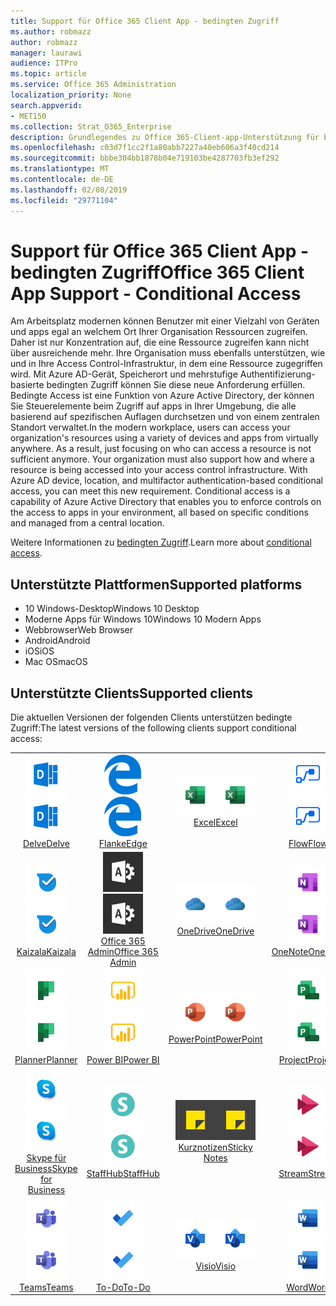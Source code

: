 ```yaml
---
title: Support für Office 365 Client App - bedingten Zugriff
ms.author: robmazz
author: robmazz
manager: laurawi
audience: ITPro
ms.topic: article
ms.service: Office 365 Administration
localization_priority: None
search.appverid:
- MET150
ms.collection: Strat_O365_Enterprise
description: Grundlegendes zu Office 365-Client-app-Unterstützung für bedingten Zugriff
ms.openlocfilehash: c03d7f1cc2f1a80abb7227a40eb606a3f40cd214
ms.sourcegitcommit: bbbe304bb1878b04e719103be4287703fb3ef292
ms.translationtype: MT
ms.contentlocale: de-DE
ms.lasthandoff: 02/08/2019
ms.locfileid: "29771104"
---
```

# <a name="office-365-client-app-support---conditional-access"></a><span data-ttu-id="2c979-103">Support für Office 365 Client App - bedingten Zugriff</span><span class="sxs-lookup"><span data-stu-id="2c979-103">Office 365 Client App Support - Conditional Access</span></span>

<span data-ttu-id="2c979-p101">Am Arbeitsplatz modernen können Benutzer mit einer Vielzahl von Geräten und apps egal an welchem Ort Ihrer Organisation Ressourcen zugreifen. Daher ist nur Konzentration auf, die eine Ressource zugreifen kann nicht über ausreichende mehr. Ihre Organisation muss ebenfalls unterstützen, wie und in Ihre Access Control-Infrastruktur, in dem eine Ressource zugegriffen wird. Mit Azure AD-Gerät, Speicherort und mehrstufige Authentifizierung-basierte bedingten Zugriff können Sie diese neue Anforderung erfüllen. Bedingte Access ist eine Funktion von Azure Active Directory, der können Sie Steuerelemente beim Zugriff auf apps in Ihrer Umgebung, die alle basierend auf spezifischen Auflagen durchsetzen und von einem zentralen Standort verwaltet.</span><span class="sxs-lookup"><span data-stu-id="2c979-p101">In the modern workplace, users can access your organization's resources using a variety of devices and apps from virtually anywhere. As a result, just focusing on who can access a resource is not sufficient anymore. Your organization must also support how and where a resource is being accessed into your access control infrastructure. With Azure AD device, location, and multifactor authentication-based conditional access, you can meet this new requirement. Conditional access is a capability of Azure Active Directory that enables you to enforce controls on the access to apps in your environment, all based on specific conditions and managed from a central location.</span></span> 

<span data-ttu-id="2c979-109">Weitere Informationen zu [bedingten Zugriff](https://docs.microsoft.com/azure/active-directory/conditional-access/).</span><span class="sxs-lookup"><span data-stu-id="2c979-109">Learn more about [conditional access](https://docs.microsoft.com/azure/active-directory/conditional-access/).</span></span>

## <a name="supported-platforms"></a><span data-ttu-id="2c979-110">Unterstützte Plattformen</span><span class="sxs-lookup"><span data-stu-id="2c979-110">Supported platforms</span></span>

 - <span data-ttu-id="2c979-111">10 Windows-Desktop</span><span class="sxs-lookup"><span data-stu-id="2c979-111">Windows 10 Desktop</span></span>
 - <span data-ttu-id="2c979-112">Moderne Apps für Windows 10</span><span class="sxs-lookup"><span data-stu-id="2c979-112">Windows 10 Modern Apps</span></span>
 - <span data-ttu-id="2c979-113">Webbrowser</span><span class="sxs-lookup"><span data-stu-id="2c979-113">Web Browser</span></span>
 - <span data-ttu-id="2c979-114">Android</span><span class="sxs-lookup"><span data-stu-id="2c979-114">Android</span></span>
 - <span data-ttu-id="2c979-115">iOS</span><span class="sxs-lookup"><span data-stu-id="2c979-115">iOS</span></span>
 - <span data-ttu-id="2c979-116">Mac OS</span><span class="sxs-lookup"><span data-stu-id="2c979-116">macOS</span></span>

## <a name="supported-clients"></a><span data-ttu-id="2c979-117">Unterstützte Clients</span><span class="sxs-lookup"><span data-stu-id="2c979-117">Supported clients</span></span>

<span data-ttu-id="2c979-118">Die aktuellen Versionen der folgenden Clients unterstützen bedingte Zugriff:</span><span class="sxs-lookup"><span data-stu-id="2c979-118">The latest versions of the following clients support conditional access:</span></span>

| | | | | | |
|:---:|:---:|:---:|:---:|:---:|:---:|
| <span data-ttu-id="2c979-119">![Symbol eingegangen](media/o365-delve-64x64.png)</span><span class="sxs-lookup"><span data-stu-id="2c979-119">![Delve icon](media/o365-delve-64x64.png)</span></span> <br> [<span data-ttu-id="2c979-120">Delve</span><span class="sxs-lookup"><span data-stu-id="2c979-120">Delve</span></span>](https://products.office.com/business/intelligent-search) | <span data-ttu-id="2c979-121">![Edge-Symbol](media/o365-edge-64x64.png)</span><span class="sxs-lookup"><span data-stu-id="2c979-121">![Edge icon](media/o365-edge-64x64.png)</span></span> <br> [<span data-ttu-id="2c979-122">Flanke</span><span class="sxs-lookup"><span data-stu-id="2c979-122">Edge</span></span>](https://www.microsoft.com/windows/microsoft-edge) | <span data-ttu-id="2c979-123">![Excel-Symbol](media/o365-excel-64x64.png)</span><span class="sxs-lookup"><span data-stu-id="2c979-123">![Excel icon](media/o365-excel-64x64.png)</span></span> <br> [<span data-ttu-id="2c979-124">Excel</span><span class="sxs-lookup"><span data-stu-id="2c979-124">Excel</span></span>](https://products.office.com/excel) | <span data-ttu-id="2c979-125">![Fluss-Symbol](media/o365-flow-64x64.png)</span><span class="sxs-lookup"><span data-stu-id="2c979-125">![Flow icon](media/o365-flow-64x64.png)</span></span> <br> [<span data-ttu-id="2c979-126">Flow</span><span class="sxs-lookup"><span data-stu-id="2c979-126">Flow</span></span>](https://flow.microsoft.com) | <span data-ttu-id="2c979-127">![Forms-Symbol](media/o365-forms-64x64.png)</span><span class="sxs-lookup"><span data-stu-id="2c979-127">![Forms icon](media/o365-forms-64x64.png)</span></span> <br> [<span data-ttu-id="2c979-128">Formulare</span><span class="sxs-lookup"><span data-stu-id="2c979-128">Forms</span></span>](https://flow.microsoft.com/connectors/shared_microsoftforms/microsoft-forms/) |
| <span data-ttu-id="2c979-129">![Kaizala-Symbol](media/o365-kaizala-64x64.png)</span><span class="sxs-lookup"><span data-stu-id="2c979-129">![Kaizala icon](media/o365-kaizala-64x64.png)</span></span> <br> [<span data-ttu-id="2c979-130">Kaizala</span><span class="sxs-lookup"><span data-stu-id="2c979-130">Kaizala</span></span>](https://products.office.com/en/business/microsoft-kaizala) | <span data-ttu-id="2c979-131">![Office 365-Admin-Symbol](media/o365-o365admin-64x64.png)</span><span class="sxs-lookup"><span data-stu-id="2c979-131">![Office 365 Admin icon](media/o365-o365admin-64x64.png)</span></span> <br> [<span data-ttu-id="2c979-132">Office 365 <br> Admin</span><span class="sxs-lookup"><span data-stu-id="2c979-132">Office 365 <br> Admin</span></span>](https://products.office.com/business/manage-office-365-admin-app) | <span data-ttu-id="2c979-133">![OneDrive for Business-Symbol](media/o365-OneDrive-64x64.png)</span><span class="sxs-lookup"><span data-stu-id="2c979-133">![OneDrive for Business icon](media/o365-OneDrive-64x64.png)</span></span> <br> [<span data-ttu-id="2c979-134">OneDrive</span><span class="sxs-lookup"><span data-stu-id="2c979-134">OneDrive</span></span>](https://products.office.com/onedrive-for-business/online-cloud-storage) | <span data-ttu-id="2c979-135">![OneNote-Symbol](media/o365-OneNote-64x64.png)</span><span class="sxs-lookup"><span data-stu-id="2c979-135">![OneNote icon](media/o365-OneNote-64x64.png)</span></span> <br> [<span data-ttu-id="2c979-136">OneNote</span><span class="sxs-lookup"><span data-stu-id="2c979-136">OneNote</span></span>](https://products.office.com/onenote) | <span data-ttu-id="2c979-137">![Outlook-Symbol](media/o365-outlook-64x64.png)</span><span class="sxs-lookup"><span data-stu-id="2c979-137">![Outlook icon](media/o365-outlook-64x64.png)</span></span> <br> [<span data-ttu-id="2c979-138">Outlook</span><span class="sxs-lookup"><span data-stu-id="2c979-138">Outlook</span></span>](https://products.office.com/outlook) |
| <span data-ttu-id="2c979-139">![Planner-Symbol](media/o365-planner-64x64.png)</span><span class="sxs-lookup"><span data-stu-id="2c979-139">![Planner icon](media/o365-planner-64x64.png)</span></span> <br> [<span data-ttu-id="2c979-140">Planner</span><span class="sxs-lookup"><span data-stu-id="2c979-140">Planner</span></span>](https://products.office.com/business/task-management-software) | <span data-ttu-id="2c979-141">![PowerBI-Symbol](media/o365-powerbi-64x64.png)</span><span class="sxs-lookup"><span data-stu-id="2c979-141">![PowerBI icon](media/o365-powerbi-64x64.png)</span></span> <br> [<span data-ttu-id="2c979-142">Power BI</span><span class="sxs-lookup"><span data-stu-id="2c979-142">Power BI</span></span>](https://powerbi.microsoft.com) | <span data-ttu-id="2c979-143">![PowerPoint-Symbol](media/o365-powerpoint-64x64.png)</span><span class="sxs-lookup"><span data-stu-id="2c979-143">![PowerPoint icon](media/o365-powerpoint-64x64.png)</span></span> <br> [<span data-ttu-id="2c979-144">PowerPoint</span><span class="sxs-lookup"><span data-stu-id="2c979-144">PowerPoint</span></span>](https://products.office.com/powerpoint) | <span data-ttu-id="2c979-145">![Projektsymbol](media/o365-project-64x64.png)</span><span class="sxs-lookup"><span data-stu-id="2c979-145">![Project icon](media/o365-project-64x64.png)</span></span> <br> [<span data-ttu-id="2c979-146">Project</span><span class="sxs-lookup"><span data-stu-id="2c979-146">Project</span></span>](https://products.office.com/project) | <span data-ttu-id="2c979-147">![SharePoint-Symbol](media/o365-sharepoint-64x64.png)</span><span class="sxs-lookup"><span data-stu-id="2c979-147">![SharePoint icon](media/o365-sharepoint-64x64.png)</span></span> <br> [<span data-ttu-id="2c979-148">SharePoint</span><span class="sxs-lookup"><span data-stu-id="2c979-148">Sharepoint</span></span>](https://products.office.com/sharepoint) 
| <span data-ttu-id="2c979-149">![Skype für Business-Symbol](media/o365-skypeforbusiness-64x64.png)</span><span class="sxs-lookup"><span data-stu-id="2c979-149">![Skype for Business icon](media/o365-skypeforbusiness-64x64.png)</span></span> <br> [<span data-ttu-id="2c979-150">Skype für <br> Business</span><span class="sxs-lookup"><span data-stu-id="2c979-150">Skype for <br> Business</span></span>](https://www.skype.com/business/) | <span data-ttu-id="2c979-151">![StaffHub-Symbol](media/o365-staffhub-64x64.png)</span><span class="sxs-lookup"><span data-stu-id="2c979-151">![StaffHub icon](media/o365-staffhub-64x64.png)</span></span> <br> [<span data-ttu-id="2c979-152">StaffHub</span><span class="sxs-lookup"><span data-stu-id="2c979-152">StaffHub</span></span>](https://products.office.com/microsoft-staffhub/staff-scheduling-software) | <span data-ttu-id="2c979-153">![Kurznotiz Notizen](media/o365-stickynotes-64x64.png)</span><span class="sxs-lookup"><span data-stu-id="2c979-153">![Sticky Notes icon](media/o365-stickynotes-64x64.png)</span></span> <br> [<span data-ttu-id="2c979-154">Kurznotizen</span><span class="sxs-lookup"><span data-stu-id="2c979-154">Sticky Notes</span></span>](https://www.microsoft.com/p/microsoft-sticky-notes/9nblggh4qghw) | <span data-ttu-id="2c979-155">![Stream-Symbol](media/o365-stream-64x64.png)</span><span class="sxs-lookup"><span data-stu-id="2c979-155">![Stream icon](media/o365-stream-64x64.png)</span></span> <br> [<span data-ttu-id="2c979-156">Stream</span><span class="sxs-lookup"><span data-stu-id="2c979-156">Stream</span></span>](https://stream.microsoft.com) | <span data-ttu-id="2c979-157">![Sway Symbol](media/o365-sway-64x64.png)</span><span class="sxs-lookup"><span data-stu-id="2c979-157">![Sway icon](media/o365-sway-64x64.png)</span></span> <br> [<span data-ttu-id="2c979-158">Sway</span><span class="sxs-lookup"><span data-stu-id="2c979-158">Sway</span></span>](https://sway.com) 
| <span data-ttu-id="2c979-159">![Symbol für Teams](media/o365-teams-64x64.png)</span><span class="sxs-lookup"><span data-stu-id="2c979-159">![Teams icon](media/o365-teams-64x64.png)</span></span> <br> [<span data-ttu-id="2c979-160">Teams</span><span class="sxs-lookup"><span data-stu-id="2c979-160">Teams</span></span>](https://products.office.com/microsoft-teams/group-chat-software) | <span data-ttu-id="2c979-161">![Aufgabe Symbol](media/o365-todo-64x64.png)</span><span class="sxs-lookup"><span data-stu-id="2c979-161">![To-Do icon](media/o365-todo-64x64.png)</span></span> <br> [<span data-ttu-id="2c979-162">To-Do</span><span class="sxs-lookup"><span data-stu-id="2c979-162">To-Do</span></span>](https://todo.microsoft.com) | <span data-ttu-id="2c979-163">![Visio-Symbol](media/o365-visio-64x64.png)</span><span class="sxs-lookup"><span data-stu-id="2c979-163">![Visio icon](media/o365-visio-64x64.png)</span></span> <br> [<span data-ttu-id="2c979-164">Visio</span><span class="sxs-lookup"><span data-stu-id="2c979-164">Visio</span></span>](https://products.office.com/visio/flowchart-software) | <span data-ttu-id="2c979-165">![Word-Symbol](media/o365-word-64x64.png)</span><span class="sxs-lookup"><span data-stu-id="2c979-165">![Word icon](media/o365-word-64x64.png)</span></span> <br> [<span data-ttu-id="2c979-166">Word</span><span class="sxs-lookup"><span data-stu-id="2c979-166">Word</span></span>](https://products.office.com/word) | <span data-ttu-id="2c979-167">![Yammer-Symbol](media/o365-yammer-64x64.png)</span><span class="sxs-lookup"><span data-stu-id="2c979-167">![Yammer icon](media/o365-yammer-64x64.png)</span></span> <br> [<span data-ttu-id="2c979-168">Yammer</span><span class="sxs-lookup"><span data-stu-id="2c979-168">Yammer</span></span>](https://products.office.com/yammer/yammer-overview)